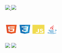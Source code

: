 <div>
  <a href="https://github.com/carvalhoBrenda">
    <img
      height="140em"
      src="https://github-readme-stats.vercel.app/api?username=carvalhoBrenda&show_icons=true&theme=dracula&include_all_commits=true&count_private=true"
    />
    <img
      height="140em"
      src="https://github-readme-stats.vercel.app/api/top-langs/?username=carvalhoBrenda&langs_count=5&theme=dracula&layout=compact"
    />
  </a>
</div>

##

<div style="display: inline_block">
  <br />
  <img
    align="center"
    alt="HTML"
    height="30"
    width="40"
    src="https://raw.githubusercontent.com/devicons/devicon/master/icons/html5/html5-original.svg"
  />
  <img
    align="center"
    alt="CSS"
    height="30"
    width="40"
    src="https://raw.githubusercontent.com/devicons/devicon/master/icons/css3/css3-original.svg"
  />
  <img
    align="center"
    alt="Javascript"
    height="30"
    width="40"
    src="https://raw.githubusercontent.com/devicons/devicon/master/icons/javascript/javascript-plain.svg"
  />
  <img
    align="center"
    alt="Javascript"
    height="30"
    width="40"
    src="https://raw.githubusercontent.com/devicons/devicon/master/icons/java/java-original.svg"
  />
</div>

##

<div>
        <a href="mailto:bcarvalho610@gmail.com"
    ><img
      src="https://img.shields.io/badge/-Gmail-%23333?style=for-the-badge&logo=gmail&logoColor=white"
      target="_blank"
  /></a>
  <a
    href="https://www.linkedin.com/in/brenda-carvalho-b98698222/"
    target="_blank" ><img src="https://img.shields.io/badge/-LinkedIn-%230077B5?style=for-the-badge&logo=linkedin&logoColor=white"
      target="_blank"/></a>     
</div>
